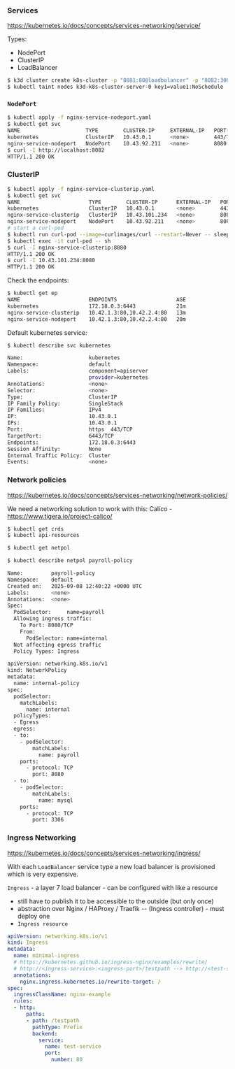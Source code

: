 ### Services

https://kubernetes.io/docs/concepts/services-networking/service/

Types:
- NodePort
- ClusterIP
- LoadBalancer

```bash
$ k3d cluster create k8s-cluster -p "8081:80@loadbalancer" -p "8082:30080@agent:0" --agents 2
$ kubectl taint nodes k3d-k8s-cluster-server-0 key1=value1:NoSchedule
```

### `NodePort`

```bash
$ kubectl apply -f nginx-service-nodeport.yaml
$ kubectl get svc
NAME                     TYPE        CLUSTER-IP     EXTERNAL-IP   PORT(S)          AGE
kubernetes               ClusterIP   10.43.0.1      <none>        443/TCP          119s
nginx-service-nodeport   NodePort    10.43.92.211   <none>        8080:30080/TCP   70s
$ curl -I http://localhost:8082
HTTP/1.1 200 OK
```

### ClusterIP

```bash
$ kubectl apply -f nginx-service-clusterip.yaml
$ kubectl get svc
NAME                      TYPE        CLUSTER-IP      EXTERNAL-IP   PORT(S)          AGE
kubernetes                ClusterIP   10.43.0.1       <none>        443/TCP          20m
nginx-service-clusterip   ClusterIP   10.43.101.234   <none>        8080/TCP         12m
nginx-service-nodeport    NodePort    10.43.92.211    <none>        8080:30080/TCP   19m
# start a curl-pod
$ kubectl run curl-pod --image=curlimages/curl --restart=Never -- sleep 3600
$ kubectl exec -it curl-pod -- sh
$ curl -I nginx-service-clusterip:8080
HTTP/1.1 200 OK
$ curl -I 10.43.101.234:8080
HTTP/1.1 200 OK
```

Check the endpoints:

```bash
$ kubectl get ep
NAME                      ENDPOINTS                   AGE
kubernetes                172.18.0.3:6443             21m
nginx-service-clusterip   10.42.1.3:80,10.42.2.4:80   13m
nginx-service-nodeport    10.42.1.3:80,10.42.2.4:80   20m
```

Default kubernetes service:

```bash
$ kubectl describe svc kubernetes

Name:                     kubernetes
Namespace:                default
Labels:                   component=apiserver
                          provider=kubernetes
Annotations:              <none>
Selector:                 <none>
Type:                     ClusterIP
IP Family Policy:         SingleStack
IP Families:              IPv4
IP:                       10.43.0.1
IPs:                      10.43.0.1
Port:                     https  443/TCP
TargetPort:               6443/TCP
Endpoints:                172.18.0.3:6443
Session Affinity:         None
Internal Traffic Policy:  Cluster
Events:                   <none>
```

### Network policies

https://kubernetes.io/docs/concepts/services-networking/network-policies/

We need a networking solution to work with this:
Calico - https://www.tigera.io/project-calico/

```bash
$ kubectl get crds
$ kubectl api-resources

$ kubectl get netpol

$ kubectl describe netpol payroll-policy

Name:         payroll-policy
Namespace:    default
Created on:   2025-09-08 12:40:22 +0000 UTC
Labels:       <none>
Annotations:  <none>
Spec:
  PodSelector:     name=payroll
  Allowing ingress traffic:
    To Port: 8080/TCP
    From:
      PodSelector: name=internal
  Not affecting egress traffic
  Policy Types: Ingress
```



```bash
apiVersion: networking.k8s.io/v1
kind: NetworkPolicy
metadata:
  name: internal-policy
spec:
  podSelector:
    matchLabels:
      name: internal
  policyTypes:
  - Egress
  egress:
  - to:
    - podSelector:
        matchLabels:
          name: payroll
    ports:
      - protocol: TCP
        port: 8080
  - to:
    - podSelector:
        matchLabels:
          name: mysql
    ports:
      - protocol: TCP
        port: 3306
```

### Ingress Networking

https://kubernetes.io/docs/concepts/services-networking/ingress/

With each `LoadBalancer` service type a new load balancer is provisioned which is very expensive.

`Ingress` - a layer 7 load balancer - can be configured with like a resource
- still have to publish it to be accessible to the outside (but only once)
- abstraction over Nginx / HAProxy / Traefik -- (Ingress controller) - must deploy one
- `Ingress resource`

```yaml
apiVersion: networking.k8s.io/v1
kind: Ingress
metadata:
  name: minimal-ingress
  # https://kubernetes.github.io/ingress-nginx/examples/rewrite/
  # http://<ingress-service>:<ingress-port>/testpath --> http://<test-service>:<port>/
  annotations:
    nginx.ingress.kubernetes.io/rewrite-target: /
spec:
  ingressClassName: nginx-example
  rules:
  - http:
      paths:
      - path: /testpath
        pathType: Prefix
        backend:
          service:
            name: test-service
            port:
              number: 80
```